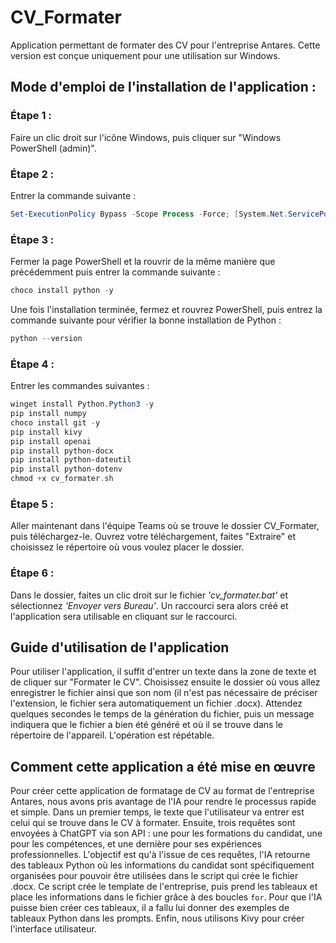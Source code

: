 # CV_Formater

Application permettant de formater des CV pour l'entreprise Antares. Cette version est conçue uniquement pour une utilisation sur Windows.

## Mode d'emploi de l'installation de l'application :

### Étape 1 :

Faire un clic droit sur l'icône Windows, puis cliquer sur "Windows PowerShell (admin)".

### Étape 2 :

Entrer la commande suivante :

```powershell
Set-ExecutionPolicy Bypass -Scope Process -Force; [System.Net.ServicePointManager]::SecurityProtocol = [System.Net.ServicePointManager]::SecurityProtocol -bor 3072; iex ((New-Object System.Net.WebClient).DownloadString('https://community.chocolatey.org/install.ps1'))
```

### Étape 3 :

Fermer la page PowerShell et la rouvrir de la même manière que précédemment puis entrer la commande suivante :

```powershell
choco install python -y
```

Une fois l'installation terminée, fermez et rouvrez PowerShell, puis entrez la commande suivante pour vérifier la bonne installation de Python :

```powershell
python --version
```

### Étape 4 :

Entrer les commandes suivantes :

```powershell
winget install Python.Python3 -y
pip install numpy
choco install git -y
pip install kivy
pip install openai
pip install python-docx
pip install python-dateutil
pip install python-dotenv
chmod +x cv_formater.sh
```

### Étape 5 :

Aller maintenant dans l'équipe Teams où se trouve le dossier CV_Formater, puis téléchargez-le. Ouvrez votre téléchargement, faites "Extraire" et choisissez le répertoire où vous voulez placer le dossier.

### Étape 6 :

Dans le dossier, faites un clic droit sur le fichier _'cv_formater.bat'_ et sélectionnez _'Envoyer vers Bureau'_. Un raccourci sera alors créé et l'application sera utilisable en cliquant sur le raccourci.

## Guide d'utilisation de l'application

Pour utiliser l'application, il suffit d'entrer un texte dans la zone de texte et de cliquer sur "Formater le CV". Choisissez ensuite le dossier où vous allez enregistrer le fichier ainsi que son nom (il n'est pas nécessaire de préciser l'extension, le fichier sera automatiquement un fichier .docx). Attendez quelques secondes le temps de la génération du fichier, puis un message indiquera que le fichier a bien été généré et où il se trouve dans le répertoire de l'appareil. L'opération est répétable.

## Comment cette application a été mise en œuvre

Pour créer cette application de formatage de CV au format de l'entreprise Antares, nous avons pris avantage de l'IA pour rendre le processus rapide et simple. Dans un premier temps, le texte que l'utilisateur va entrer est celui qui se trouve dans le CV à formater. Ensuite, trois requêtes sont envoyées à ChatGPT via son API : une pour les formations du candidat, une pour les compétences, et une dernière pour ses expériences professionnelles. L'objectif est qu'à l'issue de ces requêtes, l'IA retourne des tableaux Python où les informations du candidat sont spécifiquement organisées pour pouvoir être utilisées dans le script qui crée le fichier .docx. Ce script crée le template de l'entreprise, puis prend les tableaux et place les informations dans le fichier grâce à des boucles `for`. Pour que l'IA puisse bien créer ces tableaux, il a fallu lui donner des exemples de tableaux Python dans les prompts. Enfin, nous utilisons Kivy pour créer l'interface utilisateur.
